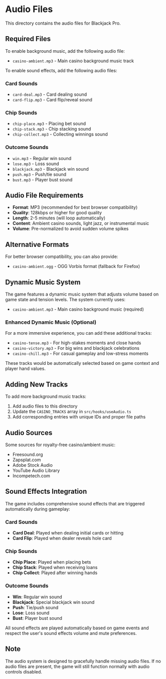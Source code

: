 # Audio Files

This directory contains the audio files for Blackjack Pro.

## Required Files

To enable background music, add the following audio file:

- `casino-ambient.mp3` - Main casino background music track

To enable sound effects, add the following audio files:

### Card Sounds
- `card-deal.mp3` - Card dealing sound
- `card-flip.mp3` - Card flip/reveal sound

### Chip Sounds  
- `chip-place.mp3` - Placing bet sound
- `chip-stack.mp3` - Chip stacking sound
- `chip-collect.mp3` - Collecting winnings sound

### Outcome Sounds
- `win.mp3` - Regular win sound
- `lose.mp3` - Loss sound  
- `blackjack.mp3` - Blackjack win sound
- `push.mp3` - Push/tie sound
- `bust.mp3` - Player bust sound

## Audio File Requirements

- **Format**: MP3 (recommended for best browser compatibility)
- **Quality**: 128kbps or higher for good quality
- **Length**: 2-5 minutes (will loop automatically)
- **Content**: Ambient casino sounds, light jazz, or instrumental music
- **Volume**: Pre-normalized to avoid sudden volume spikes

## Alternative Formats

For better browser compatibility, you can also provide:
- `casino-ambient.ogg` - OGG Vorbis format (fallback for Firefox)

## Dynamic Music System

The game features a dynamic music system that adjusts volume based on game state and tension levels. The system currently uses:

- `casino-ambient.mp3` - Main casino background music (required)

### Enhanced Dynamic Music (Optional)

For a more immersive experience, you can add these additional tracks:

- `casino-tense.mp3` - For high-stakes moments and close hands
- `casino-victory.mp3` - For big wins and blackjack celebrations  
- `casino-chill.mp3` - For casual gameplay and low-stress moments

These tracks would be automatically selected based on game context and player hand values.

## Adding New Tracks

To add more background music tracks:

1. Add audio files to this directory
2. Update the `CASINO_TRACKS` array in `src/hooks/useAudio.ts`
3. Add corresponding entries with unique IDs and proper file paths

## Audio Sources

Some sources for royalty-free casino/ambient music:
- Freesound.org
- Zapsplat.com
- Adobe Stock Audio
- YouTube Audio Library
- Incompetech.com

## Sound Effects Integration

The game includes comprehensive sound effects that are triggered automatically during gameplay:

### Card Sounds
- **Card Deal**: Played when dealing initial cards or hitting
- **Card Flip**: Played when dealer reveals hole card

### Chip Sounds  
- **Chip Place**: Played when placing bets
- **Chip Stack**: Played when receiving loans
- **Chip Collect**: Played after winning hands

### Outcome Sounds
- **Win**: Regular win sound
- **Blackjack**: Special blackjack win sound  
- **Push**: Tie/push sound
- **Lose**: Loss sound
- **Bust**: Player bust sound

All sound effects are played automatically based on game events and respect the user's sound effects volume and mute preferences.

## Note

The audio system is designed to gracefully handle missing audio files. If no audio files are present, the game will still function normally with audio controls disabled.